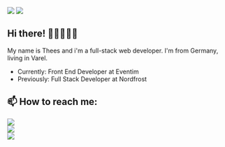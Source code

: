 ![](https://visitor-badge.glitch.me/badge?page_id=thengstermanndev)
![](https://img.shields.io/github/followers/thengstermanndev?label=follow&style=social)
## Hi there! 👋🏼👨🏻‍💻
My name is Thees and i'm a full-stack web developer. I'm from Germany, living in Varel.

- Currently: Front End Developer at Eventim
- Previously: Full Stack Developer at Nordfrost

## 📫 How to reach me:

<a href="mailto:info@thengstermann.dev">![](https://img.shields.io/badge/Mail-ffffff?style=flat&logo=protonmail&logoColor=black)</a>\
<a href="https://www.linkedin.com/in/thees-hengstermann/">![](https://img.shields.io/badge/LinkedIn-0077B5?style=flat&logo=linkedin&logoColor=white)</a>\
<a href="https://www.xing.com/profile/Thees_Hengstermann/">![](https://img.shields.io/badge/Xing-126567?style=flat&logo=xing&logoColor=cfdc00)</a>
<!---
TheesHengstermann/TheesHengstermann is a ✨ special ✨ repository because its `README.md` (this file) appears on your GitHub profile.
You can click the Preview link to take a look at your changes.
--->
